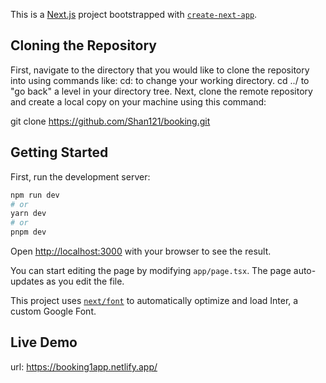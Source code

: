 This is a [Next.js](https://nextjs.org/) project bootstrapped with [`create-next-app`](https://github.com/vercel/next.js/tree/canary/packages/create-next-app).

## Cloning the Repository

First, navigate to the directory that you would like to clone the repository into using commands like:
    cd: to change your working directory.
    cd ../ to "go back" a level in your directory tree.
Next, clone the remote repository and create a local copy on your machine using this command:

git clone https://github.com/Shan121/booking.git

## Getting Started

First, run the development server:

```bash
npm run dev
# or
yarn dev
# or
pnpm dev
```

Open [http://localhost:3000](http://localhost:3000) with your browser to see the result.

You can start editing the page by modifying `app/page.tsx`. The page auto-updates as you edit the file.

This project uses [`next/font`](https://nextjs.org/docs/basic-features/font-optimization) to automatically optimize and load Inter, a custom Google Font.

## Live Demo

url: https://booking1app.netlify.app/

